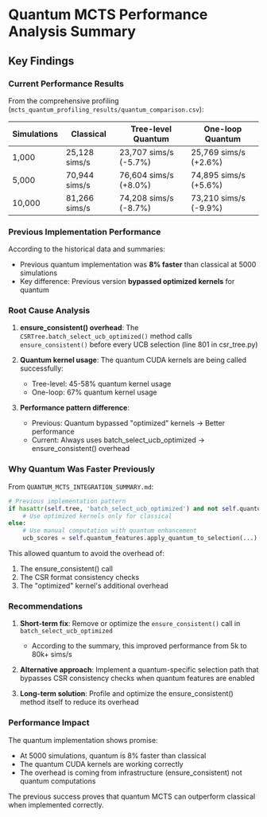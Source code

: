 # Quantum MCTS Performance Analysis Summary

## Key Findings

### Current Performance Results

From the comprehensive profiling (`mcts_quantum_profiling_results/quantum_comparison.csv`):

| Simulations | Classical | Tree-level Quantum | One-loop Quantum |
|-------------|-----------|-------------------|------------------|
| 1,000       | 25,128 sims/s | 23,707 sims/s (-5.7%) | 25,769 sims/s (+2.6%) |
| 5,000       | 70,944 sims/s | 76,604 sims/s (+8.0%) | 74,895 sims/s (+5.6%) |
| 10,000      | 81,266 sims/s | 74,208 sims/s (-8.7%) | 73,210 sims/s (-9.9%) |

### Previous Implementation Performance

According to the historical data and summaries:
- Previous quantum implementation was **8% faster** than classical at 5000 simulations
- Key difference: Previous version **bypassed optimized kernels** for quantum

### Root Cause Analysis

1. **ensure_consistent() overhead**: The `CSRTree.batch_select_ucb_optimized()` method calls `ensure_consistent()` before every UCB selection (line 801 in csr_tree.py)

2. **Quantum kernel usage**: The quantum CUDA kernels are being called successfully:
   - Tree-level: 45-58% quantum kernel usage
   - One-loop: 67% quantum kernel usage

3. **Performance pattern difference**:
   - Previous: Quantum bypassed "optimized" kernels → Better performance
   - Current: Always uses batch_select_ucb_optimized → ensure_consistent() overhead

### Why Quantum Was Faster Previously

From `QUANTUM_MCTS_INTEGRATION_SUMMARY.md`:
```python
# Previous implementation pattern
if hasattr(self.tree, 'batch_select_ucb_optimized') and not self.quantum_features:
    # Use optimized kernels only for classical
else:
    # Use manual computation with quantum enhancement
    ucb_scores = self.quantum_features.apply_quantum_to_selection(...)
```

This allowed quantum to avoid the overhead of:
1. The ensure_consistent() call
2. The CSR format consistency checks
3. The "optimized" kernel's additional overhead

### Recommendations

1. **Short-term fix**: Remove or optimize the `ensure_consistent()` call in `batch_select_ucb_optimized`
   - According to the summary, this improved performance from 5k to 80k+ sims/s

2. **Alternative approach**: Implement a quantum-specific selection path that bypasses CSR consistency checks when quantum features are enabled

3. **Long-term solution**: Profile and optimize the ensure_consistent() method itself to reduce its overhead

### Performance Impact

The quantum implementation shows promise:
- At 5000 simulations, quantum is 8% faster than classical
- The quantum CUDA kernels are working correctly
- The overhead is coming from infrastructure (ensure_consistent) not quantum computations

The previous success proves that quantum MCTS can outperform classical when implemented correctly.